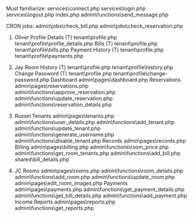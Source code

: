 Must familiarize:
   services\connect.php
   services\login.php
   services\logout.php
   index.php
   admin\functions\send_message.php

CRON jobs:
	admin\jobs\check_bill.php
	admin\jobs\check_reservation.php

1. Oliver
   Profile Details (T)
		tenant\profile.php
		tenant\profile\profile_details.php
   Bills (T)
		tenant\profile.php
		tenant\profile\bills.php
		Payment History (T)
		tenant\profile.php
		tenant\profile\payments.php

2. Jay
   Room History (T)
		tenant\profile.php
		tenant\profile\history.php
   Change Password (T)
		tenant\profile.php
		tenant\profile\change-password.php
   Dashboard
		admin\pages\dashboard.php
   Reservations
		admin\pages\reservations.php
		admin\functions\approve_reservation.php
		admin\functions\update_reservation.php
		admin\functions\reservation_details.php

3. Russel
   Tenants
		admin\pages\tenants.php
		admin\functions\user_details.php
		admin\functions\add_tenant.php
		admin\functions\update_tenant.php
		admin\functions\generate_username.php
		admin\functions\disable_tenant.php
   Records
		admin\pages\records.php
   Billing
		admin\pages\billing.php
		admin\functions\room_price.php
		admin\functions\get_room_tenants.php
		admin\functions\add_bill.php
		shared\bill_details.php

4. JC
   Rooms
		admin\pages\rooms.php
		admin\functions\room_details.php
		admin\functions\add_room.php
		admin\functions\update_room.php
		admin\pages\edit_room_images.php
   Payments
		admin\pages\payments.php
		admin\functions\get_payment_details.php
		admin\functions\get_bill_details.php
		admin\functions\add_payment.php
   Income Reports
		admin\pages\reports.php
		admin\functions\get_reports.php
